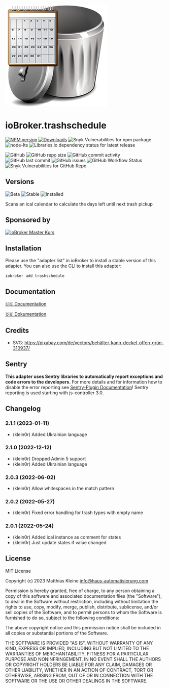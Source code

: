 ![Logo](admin/trashschedule.png)

# ioBroker.trashschedule

[![NPM version](https://img.shields.io/npm/v/iobroker.trashschedule?style=flat-square)](https://www.npmjs.com/package/iobroker.trashschedule)
[![Downloads](https://img.shields.io/npm/dm/iobroker.trashschedule?label=npm%20downloads&style=flat-square)](https://www.npmjs.com/package/iobroker.trashschedule)
![Snyk Vulnerabilities for npm package](https://img.shields.io/snyk/vulnerabilities/npm/iobroker.trashschedule?label=npm%20vulnerabilities&style=flat-square)
![node-lts](https://img.shields.io/node/v-lts/iobroker.trashschedule?style=flat-square)
![Libraries.io dependency status for latest release](https://img.shields.io/librariesio/release/npm/iobroker.trashschedule?label=npm%20dependencies&style=flat-square)

![GitHub](https://img.shields.io/github/license/klein0r/iobroker.trashschedule?style=flat-square)
![GitHub repo size](https://img.shields.io/github/repo-size/klein0r/iobroker.trashschedule?logo=github&style=flat-square)
![GitHub commit activity](https://img.shields.io/github/commit-activity/m/klein0r/iobroker.trashschedule?logo=github&style=flat-square)
![GitHub last commit](https://img.shields.io/github/last-commit/klein0r/iobroker.trashschedule?logo=github&style=flat-square)
![GitHub issues](https://img.shields.io/github/issues/klein0r/iobroker.trashschedule?logo=github&style=flat-square)
![GitHub Workflow Status](https://img.shields.io/github/workflow/status/klein0r/iobroker.trashschedule/Test%20and%20Release?label=Test%20and%20Release&logo=github&style=flat-square)
![Snyk Vulnerabilities for GitHub Repo](https://img.shields.io/snyk/vulnerabilities/github/klein0r/iobroker.trashschedule?label=repo%20vulnerabilities&logo=github&style=flat-square)

## Versions

![Beta](https://img.shields.io/npm/v/iobroker.trashschedule.svg?color=red&label=beta)
![Stable](http://iobroker.live/badges/trashschedule-stable.svg)
![Installed](http://iobroker.live/badges/trashschedule-installed.svg)

Scans an ical calendar to calculate the days left until next trash pickup

## Sponsored by

[![ioBroker Master Kurs](https://haus-automatisierung.com/images/ads/ioBroker-Kurs.png)](https://haus-automatisierung.com/iobroker-kurs/?refid=iobroker-trashschedule)

## Installation

Please use the "adapter list" in ioBroker to install a stable version of this adapter. You can also use the CLI to install this adapter:

```
iobroker add trashschedule
```

## Documentation

[🇺🇸 Documentation](./docs/en/README.md)

[🇩🇪 Dokumentation](./docs/de/README.md)

## Credits

- SVG: https://pixabay.com/de/vectors/behälter-kann-deckel-offen-grün-310937/

## Sentry

**This adapter uses Sentry libraries to automatically report exceptions and code errors to the developers.** For more details and for information how to disable the error reporting see [Sentry-Plugin Documentation](https://github.com/ioBroker/plugin-sentry#plugin-sentry)! Sentry reporting is used starting with js-controller 3.0.

## Changelog

<!--
  Placeholder for the next version (at the beginning of the line):
  ### **WORK IN PROGRESS**
-->
### 2.1.1 (2023-01-11)

* (klein0r) Added Ukrainian language

### 2.1.0 (2022-12-12)

* (klein0r) Dropped Admin 5 support
* (klein0r) Added Ukrainian language

### 2.0.3 (2022-06-02)

* (klein0r) Allow whitespaces in the match pattern

### 2.0.2 (2022-05-27)

* (klein0r) Fixed error handling for trash types with empty name

### 2.0.1 (2022-05-24)

* (klein0r) Added ical instance as comment for states
* (klein0r) Just update states if value changed

## License

MIT License

Copyright (c) 2023 Matthias Kleine <info@haus-automatisierung.com>

Permission is hereby granted, free of charge, to any person obtaining a copy
of this software and associated documentation files (the "Software"), to deal
in the Software without restriction, including without limitation the rights
to use, copy, modify, merge, publish, distribute, sublicense, and/or sell
copies of the Software, and to permit persons to whom the Software is
furnished to do so, subject to the following conditions:

The above copyright notice and this permission notice shall be included in all
copies or substantial portions of the Software.

THE SOFTWARE IS PROVIDED "AS IS", WITHOUT WARRANTY OF ANY KIND, EXPRESS OR
IMPLIED, INCLUDING BUT NOT LIMITED TO THE WARRANTIES OF MERCHANTABILITY,
FITNESS FOR A PARTICULAR PURPOSE AND NONINFRINGEMENT. IN NO EVENT SHALL THE
AUTHORS OR COPYRIGHT HOLDERS BE LIABLE FOR ANY CLAIM, DAMAGES OR OTHER
LIABILITY, WHETHER IN AN ACTION OF CONTRACT, TORT OR OTHERWISE, ARISING FROM,
OUT OF OR IN CONNECTION WITH THE SOFTWARE OR THE USE OR OTHER DEALINGS IN THE
SOFTWARE.
